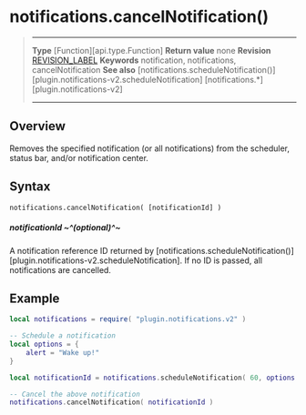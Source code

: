 # notifications.cancelNotification()

> --------------------- ------------------------------------------------------------------------------------------
> __Type__				[Function][api.type.Function]
> __Return value__		none
> __Revision__			[REVISION_LABEL](REVISION_URL)
> __Keywords__			notification, notifications, cancelNotification
> __See also__			[notifications.scheduleNotification()][plugin.notifications-v2.scheduleNotification]
>						[notifications.*][plugin.notifications-v2]
> --------------------- ------------------------------------------------------------------------------------------


## Overview

Removes the specified notification (or&nbsp;all&nbsp;notifications) from the scheduler, status bar, and/or notification center.


## Syntax

	notifications.cancelNotification( [notificationId] )

##### notificationId ~^(optional)^~
A notification reference ID returned by [notifications.scheduleNotification()][plugin.notifications-v2.scheduleNotification]. If no ID is passed, all notifications are cancelled.


## Example

``````lua
local notifications = require( "plugin.notifications.v2" )

-- Schedule a notification
local options = {
	alert = "Wake up!"
}

local notificationId = notifications.scheduleNotification( 60, options )

-- Cancel the above notification
notifications.cancelNotification( notificationId )
``````
